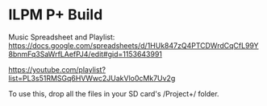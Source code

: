 # ILPM P+ Build
Music Spreadsheet and Playlist:
https://docs.google.com/spreadsheets/d/1HUk847zQ4PTCDWrdCqCfL99Y8bnmFq3SaWrfLAefPJ4/edit#gid=1153643991

https://youtube.com/playlist?list=PL3s51RMSGq6HVWwc2JUakVlo0cMk7Uv2g


To use this, drop all the files in your SD card's /Project+/ folder.
